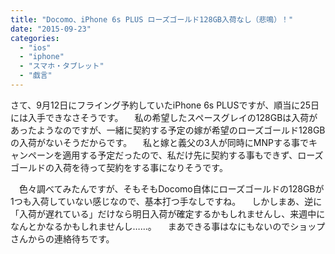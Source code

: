 ```yaml
---
title: "Docomo、iPhone 6s PLUS ローズゴールド128GB入荷なし（悲鳴）！"
date: "2015-09-23"
categories: 
  - "ios"
  - "iphone"
  - "スマホ・タブレット"
  - "戯言"
---
```


さて、9月12日にフライング予約していたiPhone 6s PLUSですが、順当に25日には入手できなさそうです。 　私の希望したスペースグレイの128GBは入荷があったようなのですが、一緒に契約する予定の嫁が希望のローズゴールド128GBの入荷がないそうだからです。 　私と嫁と義父の3人が同時にMNPする事でキャンペーンを適用する予定だったので、私だけ先に契約する事もできず、ローズゴールドの入荷を待って契約をする事になりそうです。

　色々調べてみたんですが、そもそもDocomo自体にローズゴールドの128GBが1つも入荷していない感じなので、基本打つ手なしですね。 　しかしまあ、逆に「入荷が遅れている」だけなら明日入荷が確定するかもしれませんし、来週中になんとかなるかもしれませんし……。 　まあできる事はなにもないのでショップさんからの連絡待ちです。
